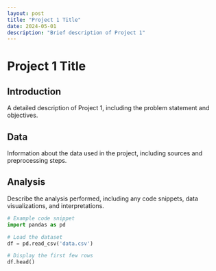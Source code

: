 ```yaml
---
layout: post
title: "Project 1 Title"
date: 2024-05-01
description: "Brief description of Project 1"
---
```


# Project 1 Title

## Introduction

A detailed description of Project 1, including the problem statement and objectives.

## Data

Information about the data used in the project, including sources and preprocessing steps.

## Analysis

Describe the analysis performed, including any code snippets, data visualizations, and interpretations.

```python
# Example code snippet
import pandas as pd

# Load the dataset
df = pd.read_csv('data.csv')

# Display the first few rows
df.head()
